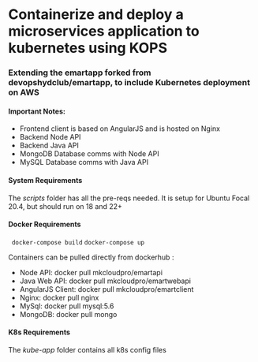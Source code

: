 # Containerize and deploy a microservices application to kubernetes using KOPS

### Extending the emartapp forked from devopshydclub/emartapp, to include Kubernetes deployment on AWS

#### Important Notes:

- Frontend client is based on AngularJS and is hosted on Nginx
- Backend Node API
- Backend Java API
- MongoDB Database comms with Node API
- MySQL Database comms with Java API

#### System Requirements
The *scripts* folder has all the pre-reqs needed. It is setup for Ubuntu Focal 20.4, but should run on 18 and 22+

#### Docker Requirements

``` docker-compose build```
```docker-compose up```

Containers can be pulled directly from dockerhub :
- Node API: docker pull mkcloudpro/emartapi
- Java Web API:  docker pull mkcloudpro/emartwebapi
- AngularJS Client: docker pull mkcloudpro/emartclient
- Nginx: docker pull nginx
- MySql: docker pull mysql:5.6
- MongoDB: docker pull mongo

#### K8s Requirements
The *kube-app* folder contains all k8s config files